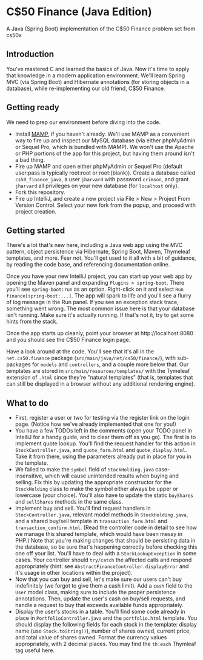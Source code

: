 # C$50 Finance (Java Edition)
A Java (Spring Boot) implementation of the C$50 Finance problem set from cs50x


## Introduction
You've mastered C and learned the basics of Java. Now it's time to apply that knowledge in a modern application environment. We'll learn Spring MVC (via Spring Boot) and Hibernate annotations (for storing objects in a database), while re-implementing our old friend, C$50 Finance.

## Getting ready
We need to prep our environment before diving into the code.
* Install [MAMP](https://www.mamp.info), if you haven't already. We'll use MAMP as a convenient way to fire up and inspect our MySQL database (via either phpMyAdmin or Sequel Pro, which is bundled with MAMP). We won't use the Apache or PHP portions of the app for this project, but having them around isn't a bad thing.
* Fire up MAMP and open either phpMyAdmin or Sequel Pro (default user:pass is typically root:root or root:(blank)). Create a database called `cs50_finance_java`, a user `jharvard` with password `crimson`, and grant `jharvard` all privileges on your new database (for `localhost` only).
* Fork this repository.
* Fire up IntelliJ, and create a new project via File > New > Project From Version Control. Select your new fork from the popup, and proceed with project creation.

## Getting started
There's a lot that's new here, including a Java web app using the MVC pattern, object persistence via Hibernate, Spring Boot, Maven, Thymeleaf templates, and more. Fear not. You'll get used to it all with a bit of guidance, by reading the code base, and referencing documentation online.

Once you have your new IntelliJ project, you can start up your web app by opening the Maven panel and expanding `Plugins > spring-boot`. There you'll see `spring-boot:run` as an option. Right-click on it and select `Run finance[spring-boot:...]`. The app will spark to life and you'll see a flurry of log message in the Run panel. If you see an exception stack trace, something went wrong. The most common issue here is that your database isn't running. Make sure it's actually running. If that's not it, try to get some hints from the stack.

Once the app starts up cleanly, point your browser at http://localhost:8080 and you should see the C$50 Finance login page.

Have a look around at the code. You'll see that it's all in the `net.cs50.finance` package (`src/main/java/net/cs50/finance/`), with sub-packages for `models` and `controllers`, and a couple more below that. Our templates are stored in `src/main/resources/templates/` with the Tymeleaf extension of `.html` since they're "natural templates" (that is, templates that can still be displayed in a browser without any additional rendering engine).

## What to do
* First, register a user or two for testing via the register link on the login page. (Notice how we've already implemented that one for you!)
* You have a few TODOs left in the comments (open your TODO panel in IntelliJ for a handy guide, and to clear them off as you go). The first is to implement quote lookup. You'll find the request handler for this action in `StockController.java`, and `quote_form.html` and  `quote_display.html`. Take it from there, using the parameters already put in place for you in the template.
* We failed to make the `symbol` field of `StockHolding.java` case-insensitive, which will cause unintended results when buying and selling. Fix this by updating the appropriate constructor for the `StockHolding` class to make the symbol either always be upper or lowercase (your choice). You'll also have to update the static `buyShares` and `sellShares` methods in the same class.
* Implement buy and sell. You'll find request handlers in `StockController.java`, relevant model methods in `StockHolding.java`, and a shared buy/sell template in `transaction_form.html` and `transaction_confirm.html`. (Read the controller code in detail to see how we manage this shared template, which would have been messy in PHP.) Note that you're making changes that should be persisting data in the database, so be sure that's happening correctly before checking this one off your list. You'll have to deal with a `StockLookupException` in some cases. Your controller should `try/catch` the affected calls and respond appropriately (hint: see `AbstractFinanceController.displayError` and it's usage in other locations within the project).
* Now that you can buy and sell, let's make sure our users can't buy indefinitely (we forgot to give them a cash limit). Add a `cash` field to the `User` model class, making sure to include the proper persistence annotations. Then, update the user's cash on buy/sell requests, and handle a request to buy that exceeds available funds appropriately.
* Display the user's stocks in a table. You'll find some code already in place in `PortfolioController.java` and the `portfolio.html` template. You should display the following fields for each stock in the template: display name (use `Stock.toString()`), number of shares owned, current price, and total value of shares owned. Format the currency values appropriately, with 2 decimal places. You may find the `th:each` Thymleaf tag useful here.
